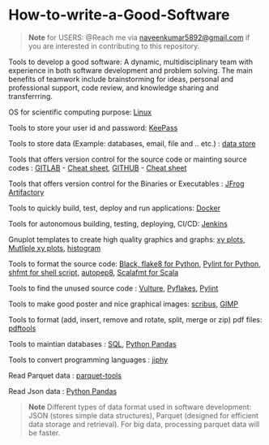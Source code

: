 # How-to-write-a-Good-Software

> __Note__ for USERS:  @Reach me via naveenkumar5892@gmail.com if you are interested in contributing to this repository. 

Tools to develop a good software: A dynamic, multidisciplinary team with experience in both software development and problem solving. The main benefits of teamwork include brainstorming for ideas, personal and professional support, code review, and knowledge sharing and transferrring.

OS for scientific computing purpose: [Linux](https://github.com/NaveenKaliannan/guide-to-good-software/blob/main/DevOps/Linux.md)

Tools to store your user id and password: [KeePass](https://keepass.info/download.html)

Tools to store data (Example: databases, email, file and .. etc.) : [data store](https://cloud.google.com/datastore)

Tools that offers version control for the source code or mainting source codes :  [GITLAB]( https://gitlab.com/) - [Cheat sheet](https://about.gitlab.com/images/press/git-cheat-sheet.pdf),  [GITHUB](https://github.com/) - [Cheat sheet](https://education.github.com/git-cheat-sheet-education.pdf)

Tools that offers version control for the Binaries or Executables : [JFrog Artifactory](https://jfrog.com/solution-sheet/jfrog-artifactory-de/?utm_source=google&utm_medium=cpc&utm_campaign=Search|DSK|DACH|DSA&utm_term=&utm_network=g&cq_plac=&cq_plt=gp&utm_content=u-bin&gclid=EAIaIQobChMI4uqgx_PV-QIVyPZRCh26Yg6lEAAYASAAEgLOA_D_BwE)

Tools to quickly build, test, deploy and run applications: [Docker](https://www.docker.com/)

Tools for autonomous building, testing, deploying, CI/CD: [Jenkins](https://www.jenkins.io/)

Gnuplot templates to create high quality graphics and graphs: [xy plots](https://github.com/NaveenKaliannan/guide-to-good-software/blob/main/templates-GRAPHS-HISTOGRAMS/Chapter5/translational-KE/translational-KE.pdf), [Mutliple xy plots](https://github.com/NaveenKaliannan/guide-to-good-software/blob/main/templates-GRAPHS-HISTOGRAMS/Chapter4/induced-seperated/PFFMD/mgcl2-total-induced_PFFMD.pdf), [histogram](https://github.com/NaveenKaliannan/guide-to-good-software/blob/main/templates-GRAPHS-HISTOGRAMS/Chapter6/Hbond-population/Fig3.gp)

Tools to format the source code: [Black, flake8 for Python](https://pypi.org/project/black/), [Pylint for Python](https://pypi.org/project/pylint/), [shfmt for shell script](https://webinstall.dev/shfmt/), [autopep8](https://pypi.org/project/autopep8/), [Scalafmt for Scala](https://scalameta.org/scalafmt/docs/installation.html#arch-linux) 

Tools to find the unused source code :  [Vulture](https://pypi.org/project/vulture/), [Pyflakes](https://pypi.org/project/pyflakes/), [Pylint](https://pypi.org/project/pylint/)

Tools to make good poster and nice graphical images: [scribus](https://www.scribus.net/), [GIMP](https://www.gimp.org/)

Tools to format (add, insert, remove and rotate, split, merge or zip) pdf files: [pdftools](https://pypi.org/project/pdftools/1.0.6/)

Tools to maintian databases : [SQL](), [Python Pandas]() 

Tools to convert programming languages : [jiphy](https://github.com/timothycrosley/jiphy) 

Read Parquet data : [parquet-tools](https://pypi.org/project/parquet-tools/) 

Read Json data : [Python Pandas]() 

> __Note__ Different types of data format used in software development: JSON (stores simple data structures), Parquet (designed for efficient data storage and retrieval). For big data, processing parquet data will be faster.
